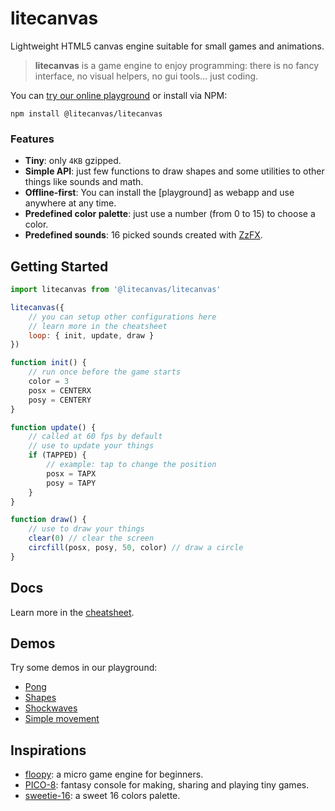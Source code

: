 # litecanvas

Lightweight HTML5 canvas engine suitable for small games and animations.

> **litecanvas** is a game engine to enjoy programming: there is no fancy interface, no visual helpers, no gui tools... just coding.

You can [try our online playground](https://litecanvas.github.io) or install via NPM:

```
npm install @litecanvas/litecanvas
```

### Features

-   **Tiny**: only `4KB` gzipped.
-   **Simple API**: just few functions to draw shapes and some utilities to other things like sounds and math.
-   **Offline-first**: You can install the [playground] as webapp and use anywhere at any time.
-   **Predefined color palette**: just use a number (from 0 to 15) to choose a color.
-   **Predefined sounds**: 16 picked sounds created with [ZzFX](https://killedbyapixel.github.io/ZzFX/).

## Getting Started

```js
import litecanvas from '@litecanvas/litecanvas'

litecanvas({
    // you can setup other configurations here
    // learn more in the cheatsheet
    loop: { init, update, draw }
})

function init() {
    // run once before the game starts
    color = 3
    posx = CENTERX
    posy = CENTERY
}

function update() {
    // called at 60 fps by default
    // use to update your things
    if (TAPPED) {
        // example: tap to change the position
        posx = TAPX
        posy = TAPY
    }
}

function draw() {
    // use to draw your things
    clear(0) // clear the screen
    circfill(posx, posy, 50, color) // draw a circle
}
```

## Docs

Learn more in the [cheatsheet](https://litecanvas.github.io/about.html).

## Demos

Try some demos in our playground:

-   [Pong](https://litecanvas.github.io?c=eJx9VE1z2jAQvftXbE82wRSDoe3ghA7TEuDQlEmYEo6KLbCmxmZsETJtyG%2FvriS7hqE9YHa1u2%2FffkiJkDxk6TMrnN8WwEFEMh6A3%2FVc1GIuNrEcQO%2BTUlkqBUsEKwawZknBXevYCCxrx6Il3ECn6wUkT0nuK%2FGRRE8fr1Du%2BShHvJBkIHtgPbEkIe3L%2BG4xvjcHq%2BpgBS2YjmeT6QLa0NPWB%2FGLmxykjtJNQjpBi1ylVNJKS8WO8wjFLvEowiw3volY8wJFP7Akf5EG1O9iQet9GkqRpbDfRUxyJ5INoOaINTgmDCEakHO5z9MA2m3YsC2H7Jnnny10xIOYpRHSEuluLwsTuxjN57O7iQYDKBvx9kaWR6xUdbINXewqwNEgbREWZMzJipAGS3X3HfJQKCWk6XnC853ycLXZBe%2B91z9BjbLUlugoa9CoMpOrCHPO03qua6rY4HtB3dLUvIewnH1dTCsnpZmiSn893CZUYxya6ZYFlOvQ%2BaBy6AOa5Eejl2PT%2Fy2aMB0X6xfHPylQz07Fwy4rBA3UKhM0sW%2B0K1eg1%2BMKIhlYZTZtXZ1ZNexThsthYHFDTvpksOvV6Sa8vpq815WtWgJF4wZatUJMHfWWXQw0G34WpnmGMQ9%2FapphliSioH0%2BCBmfrlFl0%2BRd3QG3ylaX9ELRVVbfpfpOG2eEqkLUVWvSA%2FCXomc4HmuXLMrZwdEgIS5grpxObtuQVk8nyXko1yJJnMtkXMzW0OlCkYfK81%2BFdXzjSdff6Xsu0E%2FRdsF3oXwV6l7d0k0RQ%2FGyW19Z7Nv5w8DGfXBQoB3wGurcUDwCxzfU1EVh%2BLRuUscOeSp5bmP8VtCk7DqyeSbd8nlEr8no2xi%2B%2FxjfY4j%2FP19kQtRtVeIAiFlZbTWWP%2F4LrO4%3D)
-   [Shapes](https://litecanvas.github.io?c=eJyFVe9v2jAQ%2FZ6%2F4r5MJCVlSVrarhuaphYNPmxFHVI3VdXkBgNWgxPFpoCm%2Fu87%2FwgJJNkQEhf73b3ndxeTMEljwl%2BJcD3Hma95LFnKgXEmXQ%2F%2BOABCEklhAAHGhC%2BSIhZsRoWNJd1KkrAFdzsx5ZLmHR86z6mU6arj4X7COBVyl1A39IGvk8SH0XD8dTSF93AVeM5bhXqdzZDQkrM5uNMvk8nw1jyXcrpdE72DD7j%2BthfXRUW9IDooOcvJxhaME0py90yJytZi6apA5oSLeZqv3Jvh9%2Bnw%2FqcPJvjlA%2BrVdRVObJiMl%2BBq4kJPTASF4FrHoJnuaSyFLqw%2BzzklLyUyrCJvWI56WrFRFXv3SpJW5Nl1GZ9X4n4lvqjEl0Xloon6SBW2SZrsFilvJbyqSvsh0dJjoOpIlmbGYByP0lvb%2BVOIApySKclAproOpHJJcxBLklGBExSh%2FVderZPWX%2B1%2FQiVsUP%2FD%2BHY6wmEK1TTmCJizJHFPN7iEVYrfjf5eKkkbOBlA2LvsW3wLtl%2Bn3zetXUCMEC0ADxgUdQ45FaTcDus0tt%2FtJCkCilOeYNm%2B0u7D%2FqHppCrnH%2FjzuoxyEPZK8mMlGWK0khV5ofd0sU5IbvPsEfWY%2BZB7eNTAsyn%2FhxtpKqnBIDN1jar6x6I01tTuGxkXByqO9jVvpIiPxq9B8daHXamYzNha2JsGXZNIwbhUb9jj035t%2BnD3ezLGtQiJvhG57E3GDu7iFQSuOgtT1%2BpH%2FPlkCmPY7RYXjqnY07fXFrqWEyvFqXBdhoGp76EROtvzanm7ap5gvD3vzXEOU038GDx5zRshbuh3Sq5zbgE1D7XfxjnJskbjGOdU9dTKxHdyv7UiW2ueSsajhC12NxmKyQd2mjzFxPC%2FJILBAKHwueC9NkIqUIJQ13YNJTDll9LR3BzrL2lrgu0bsWbXjfsLhsMfyA%3D%3D)
-   [Shockwaves](https://litecanvas.github.io?c=eJyNU8tq3DAU3fsrbndyx%2FFo%2BoAwjQOFDJ1AoYEEsihdOJLcUWskI8nJmDD%2F3quHH%2B1surF1H7rnnOvjVjrBavVcW5JnWSsc6KdfgjkLFXz%2FERJM98oJgwmaZU2vmJNaQd%2Fx2gnCXQ6vGcB6DcwIzMCGgj1o9vulfhYWOrxoBdOKY5NsgOy%2Bfr67393AxTT3Gmi5iVMAGm2AeFSpuDh6zE%2FpeAUf03G1Grshgd6PgCjCZ0%2FhORNPoFmsBAykZINY0M2oeRyLYTnrC7dOC%2Bnc1C8k9rJW1IZsNri7%2F5jb9faQGHqIOCdWdEfOgc7ERcwJoYJvAaCsrZU%2FFXk9FfPu%2FTiP0mlLTK24JLSAx9ubh31ewJTY726%2F7B%2Fysdl2QnCcG%2BuXFDveUUpT2WspgwgMck81cpkw8aZneNwCLfA9pLepuextCp604cI8Su4OW3gfUky32mzhgz8HBlt0EQ0lz%2F5YwDCu0B2kLb0vjnM4YDj45fkL%2F%2Fgymi60LYDhCo01m8gI1xsVh3FhndHDX0YKhSgCVlUM46beAndzyxLhokqwsXENl%2FnYHXguTATQSoWwQyvOmEYaTBoWS7iLqLlYskpB2GM%2BIYxKZlenH3v8lI1s8f8gROdQXYOGN1UUl0acsj9yOjd7)
-   [Simple movement](https://litecanvas.js.org?c=eJxVUL1uwyAY3HmKG3HqRk7UdEBypwztXikzAlwjIYjw58ZW5XcvwUkUtvvhjgNnySjpf%2BXA%2FxhwsZp6gf3hvU5MjhQGJZ0R6KQbTM2WijEV%2FEA4OzmbiBbX2CTQXAOzwK7JSCdpd8hQBReiQG6892ejN%2FanJ4G3hi2MdaNXZIOH9ZbAq1xcGONZSzLgmlZznbCd8NLesZ6wgaZk2g78ceADp6%2Fj9%2Bcaewq2eL3hPCyZS3GjjvJyW6KckZFXCUWjqLPO8aKrfmZzwXJ3oawvL6T8S0mo2PIPhyl18w%3D%3D)

## Inspirations

-   [floopy](https://github.com/lpagg/floppy): a micro game engine for beginners.
-   [PICO-8](https://www.lexaloffle.com/pico-8.php): fantasy console for making, sharing and playing tiny games.
-   [sweetie-16](https://lospec.com/palette-list/sweetie-16): a sweet 16 colors palette.
